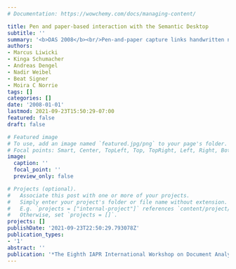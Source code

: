 ```yaml
---
# Documentation: https://wowchemy.com/docs/managing-content/

title: Pen and paper-based interaction with the Semantic Desktop
subtitle: ''
summary: '<b>DAS 2008</b><br/>Pen‑and‑paper capture links handwritten notes to semantic desktop objects.'
authors:
- Marcus Liwicki
- Kinga Schumacher
- Andreas Dengel
- Nadir Weibel
- Beat Signer
- Moira C Norrie
tags: []
categories: []
date: '2008-01-01'
lastmod: 2021-09-23T15:50:29-07:00
featured: false
draft: false

# Featured image
# To use, add an image named `featured.jpg/png` to your page's folder.
# Focal points: Smart, Center, TopLeft, Top, TopRight, Left, Right, BottomLeft, Bottom, BottomRight.
image:
  caption: ''
  focal_point: ''
  preview_only: false

# Projects (optional).
#   Associate this post with one or more of your projects.
#   Simply enter your project's folder or file name without extension.
#   E.g. `projects = ["internal-project"]` references `content/project/deep-learning/index.md`.
#   Otherwise, set `projects = []`.
projects: []
publishDate: '2021-09-23T22:50:29.793078Z'
publication_types:
- '1'
abstract: ''
publication: '*The Eighth IAPR International Workshop on Document Analysis Systems*'
---
```

